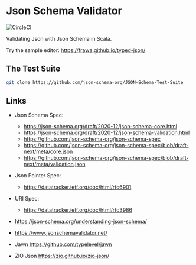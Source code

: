 # Json Schema Validator

[![CircleCI](https://circleci.com/gh/frawa/typed-json/tree/develop.svg?style=svg)](https://circleci.com/gh/frawa/typed-json/tree/develop)

Validating Json with Json Schema in Scala.

Try the sample editor: <https://frawa.github.io/typed-json/>

## The Test Suite

```bash
git clone https://github.com/json-schema-org/JSON-Schema-Test-Suite
```

## Links

- Json Schema Spec:
  - <https://json-schema.org/draft/2020-12/json-schema-core.html>
  - <https://json-schema.org/draft/2020-12/json-schema-validation.html>
  - <https://github.com/json-schema-org/json-schema-spec>
  - <https://github.com/json-schema-org/json-schema-spec/blob/draft-next/meta/core.json>
  - <https://github.com/json-schema-org/json-schema-spec/blob/draft-next/meta/validation.json>

- Json Pointer Spec:
  - <https://datatracker.ietf.org/doc/html/rfc6901>

- URI Spec:
  - <https://datatracker.ietf.org/doc/html/rfc3986>

- <https://json-schema.org/understanding-json-schema/>
- <https://www.jsonschemavalidator.net/>

- Jawn <https://github.com/typelevel/jawn>
- ZIO Json <https://zio.github.io/zio-json/>
